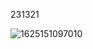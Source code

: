 231321

![1625151097010](C:\Users\1234567\AppData\Roaming\Typora\typora-user-images\1625151097010.png)